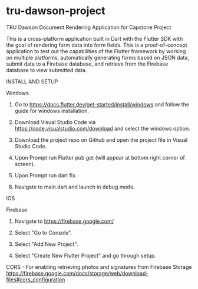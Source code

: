 # tru-dawson-project
TRU Dawson Document Rendering Application for Capstone Project

This is a cross-platform application built in Dart with the Flutter SDK with the goal of rendering form data into form fields. This is a proof-of-concept application to test out the capabilities of the Flutter framework by working on multiple platforms, automatically generating forms based on JSON data, submit data to a Firebase database, and retrieve from the Firebase database to view submitted data.

INSTALL AND SETUP

Windows
1. Go to https://docs.flutter.dev/get-started/install/windows and follow the guide for windows installation.

2. Download Visual Studio Code via https://code.visualstudio.com/download and select the windows option.

3. Download the project repo on Github and open the project file in Visual Studio Code.

4. Upon Prompt run Flutter pub get (will appear at bottom right corner of screen).

5. Upon Prompt run dart fix.

6. Navigate to main.dart and launch in debug mode.

IOS


Firebase
1. Navigate to https://firebase.google.com/
   
3. Select "Go to Console".
   
4. Select "Add New Project".
   
5. Select "Create New Flutter Project" and go through setup.


CORS - For enabling retrieving photos and signatures from Firebase Storage
https://firebase.google.com/docs/storage/web/download-files#cors_configuration
